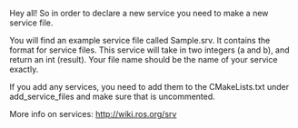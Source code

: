 Hey all!
So in order to declare a new service you need to make a new service file.

You will find an example service file called Sample.srv. It contains the
format for service files. This service will take in two integers (a and b),
and return an int (result). Your file name should be the name of your
service exactly.

If you add any services, you need to add them to the CMakeLists.txt under
add_service_files and make sure that is uncommented.

More info on services: http://wiki.ros.org/srv
